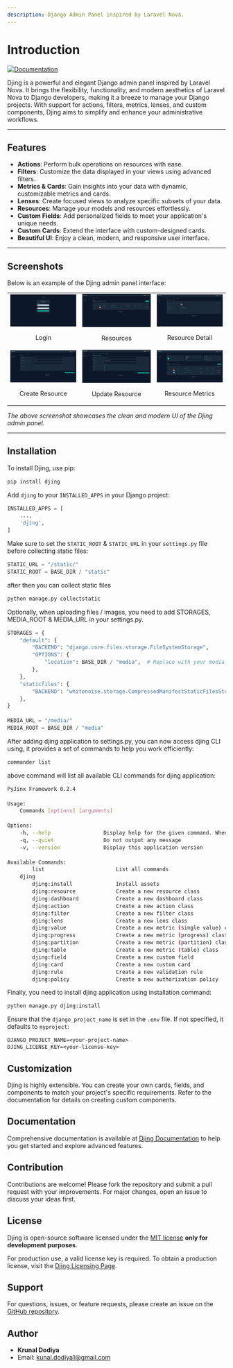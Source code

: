 ```yaml
---
description: Django Admin Panel inspired by Laravel Nova.
---
```


# Introduction

[![Documentation](https://img.shields.io/badge/Documentation-Read%20Here-blue)](https://djing.gitbook.io/docs)

Djing is a powerful and elegant Django admin panel inspired by Laravel Nova. It brings the flexibility, functionality, and modern aesthetics of Laravel Nova to Django developers, making it a breeze to manage your Django projects. With support for actions, filters, metrics, lenses, and custom components, Djing aims to simplify and enhance your administrative workflows.

---

## Features

- **Actions**: Perform bulk operations on resources with ease.
- **Filters**: Customize the data displayed in your views using advanced filters.
- **Metrics & Cards**: Gain insights into your data with dynamic, customizable metrics and cards.
- **Lenses**: Create focused views to analyze specific subsets of your data.
- **Resources**: Manage your models and resources effortlessly.
- **Custom Fields**: Add personalized fields to meet your application's unique needs.
- **Custom Cards**: Extend the interface with custom-designed cards.
- **Beautiful UI**: Enjoy a clean, modern, and responsive user interface.

---

## Screenshots

Below is an example of the Djing admin panel interface:

<table>
  <tr>
    <td>
      <img src="https://raw.githubusercontent.com/djing-admin/djing/refs/heads/main/screenshots/login.png" alt="Djing Admin - Login" width="300"/>
      <p align="center">Login</p>
    </td>
    <td>
      <img src="https://raw.githubusercontent.com/djing-admin/djing/refs/heads/main/screenshots/resources.png" alt="Djing Admin - Resources" width="300"/>
      <p align="center">Resources</p>
    </td>
    <td>
      <img src="https://raw.githubusercontent.com/djing-admin/djing/refs/heads/main/screenshots/resource-detail.png" alt="Djing Admin - Resource Detail" width="300"/>
      <p align="center">Resource Detail</p>
    </td>
  </tr>
  <tr>
    <td>
      <img src="https://raw.githubusercontent.com/djing-admin/djing/refs/heads/main/screenshots/create-resource.png" alt="Djing Admin - Create Resource" width="300"/>
      <p align="center">Create Resource</p>
    </td>
    <td>
      <img src="https://raw.githubusercontent.com/djing-admin/djing/refs/heads/main/screenshots/update-resource.png" alt="Djing Admin - Update Resource" width="300"/>
      <p align="center">Update Resource</p>
    </td>
    <td>
      <img src="https://raw.githubusercontent.com/djing-admin/djing/refs/heads/main/screenshots/resource-metrics.png" alt="Djing Admin - Update Resource" width="300"/>
        <p align="center">Resource Metrics</p>
    </td>
  </tr>
</table>

_The above screenshot showcases the clean and modern UI of the Djing admin panel._

---

## Installation

To install Djing, use pip:

```bash
pip install djing
```

Add `djing` to your `INSTALLED_APPS` in your Django project:

```python
INSTALLED_APPS = [
    ...,
    'djing',
]
```

Make sure to set the `STATIC_ROOT` & `STATIC_URL` in your `settings.py` file before collecting static files:

```python
STATIC_URL = "/static/"
STATIC_ROOT = BASE_DIR / "static"
```

after then you can collect static files

```python
python manage.py collectstatic
```

Optionally, when uploading files / images, you need to add STORAGES, MEDIA_ROOT & MEDIA_URL in your settings.py.

```python
STORAGES = {
    "default": {
        "BACKEND": "django.core.files.storage.FileSystemStorage",
        "OPTIONS": {
            "location": BASE_DIR / "media",  # Replace with your media directory path
        },
    },
    "staticfiles": {
        "BACKEND": "whitenoise.storage.CompressedManifestStaticFilesStorage",
    },
}

MEDIA_URL = "/media/"
MEDIA_ROOT = BASE_DIR / "media"
```

After adding djing application to settings.py, you can now access djing CLI using, it provides a set of commands to help you work efficiently:

```bash
commander list
```

above command will list all available CLI commands for djing application:

```bash
PyJinx Framework 0.2.4

Usage:
    Commands [options] [arguments]

Options:
    -h, --help                 Display help for the given command. When no command is given display help for the list command
    -q, --quiet                Do not output any message
    -v, --version              Display this application version

Available Commands:
        list                       List all commands
    djing
        djing:install              Install assets
        djing:resource             Create a new resource class
        djing:dashboard            Create a new dashboard class
        djing:action               Create a new action class
        djing:filter               Create a new filter class
        djing:lens                 Create a new lens class
        djing:value                Create a new metric (single value) class
        djing:progress             Create a new metric (progress) class
        djing:partition            Create a new metric (partition) class
        djing:table                Create a new metric (table) class
        djing:field                Create a new custom field
        djing:card                 Create a new custom card
        djing:rule                 Create a new validation rule
        djing:policy               Create a new authorization policy
```

Finally, you need to install djing application using installation command:

```bash
python manage.py djing:install
```

Ensure that the `django_project_name` is set in the `.env` file. If not specified, it defaults to `myproject`:

```env
DJANGO_PROJECT_NAME=<your-project-name>
DJING_LICENSE_KEY=<your-license-key>
```

## Customization

Djing is highly extensible. You can create your own cards, fields, and components to match your project's specific requirements. Refer to the documentation for details on creating custom components.

## Documentation

Comprehensive documentation is available at [Djing Documentation](https://djing.gitbook.io/docs) to help you get started and explore advanced features.

## Contribution

Contributions are welcome! Please fork the repository and submit a pull request with your improvements. For major changes, open an issue to discuss your ideas first.

## License

Djing is open-source software licensed under the [MIT license](LICENSE/) **only for development purposes**.

For production use, a valid license key is required. To obtain a production license, visit the [Djing Licensing Page](https://djing.vercel.app/licenses).

## Support

For questions, issues, or feature requests, please create an issue on the [GitHub repository](https://github.com/djing-admin/djing).

## Author

- **Krunal Dodiya**
- Email: [kunal.dodiya1@gmail.com](mailto:kunal.dodiya1@gmail.com)
